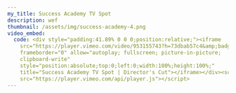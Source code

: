 ```yaml
---
my_title: Success Academy TV Spot
description: wef
thumbnail: /assets/img/success-academy-4.png
video_embed:
  code: <div style="padding:41.89% 0 0 0;position:relative;"><iframe
    src="https://player.vimeo.com/video/953155743?h=73dbab57c4&amp;badge=0&amp;autopause=0&amp;player_id=0&amp;app_id=58479"
    frameborder="0" allow="autoplay; fullscreen; picture-in-picture;
    clipboard-write"
    style="position:absolute;top:0;left:0;width:100%;height:100%;"
    title="Success Academy TV Spot | Director's Cut"></iframe></div><script
    src="https://player.vimeo.com/api/player.js"></script>
---
```

